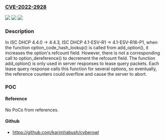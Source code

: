 ### [CVE-2022-2928](https://cve.mitre.org/cgi-bin/cvename.cgi?name=CVE-2022-2928)
![](https://img.shields.io/static/v1?label=Product&message=ISC%20DHCP&color=blue)
![](https://img.shields.io/static/v1?label=Version&message=4.44.4.0%20through%20versions%20before%204.4.3-P1%20&color=brighgreen)
![](https://img.shields.io/static/v1?label=Vulnerability&message=A%20DHCP%20server%20configured%20with%20allow%20leasequery%3B%2C%20a%20remote%20machine%20with%20access%20to%20the%20server%20can%20send%20lease%20queries%20for%20the%20same%20lease%20multiple%20times%2C%20leading%20to%20the%20add_option()%20function%20being%20repeatedly%20called.%20This%20could%20cause%20an%20option's%20refcount%20field%20to%20overflow%20and%20the%20server%20to%20abort.%20Internally%2C%20reference%20counters%20are%20integers%20and%20thus%20overflow%20at%202%5E31%20references%2C%20so%20even%20at%201000%20lease%20query%20responses%20per%20second%2C%20it%20would%20take%20more%20than%20three%20weeks%20to%20crash%20the%20server.%20Affects%20In%20ISC%20DHCP%204.4.0%20-%3E%204.4.3%2C%20ISC%20DHCP%204.1-ESV-R1%20-%3E%204.1-ESV-R16-P1&color=brighgreen)

### Description

In ISC DHCP 4.4.0 -> 4.4.3, ISC DHCP 4.1-ESV-R1 -> 4.1-ESV-R16-P1, when the function option_code_hash_lookup() is called from add_option(), it increases the option's refcount field. However, there is not a corresponding call to option_dereference() to decrement the refcount field. The function add_option() is only used in server responses to lease query packets. Each lease query response calls this function for several options, so eventually, the reference counters could overflow and cause the server to abort.

### POC

#### Reference
No PoCs from references.

#### Github
- https://github.com/karimhabush/cyberowl

